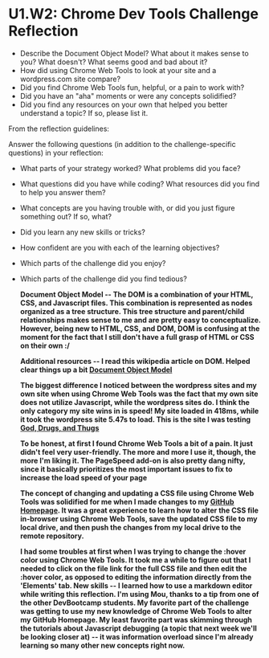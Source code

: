 # U1.W2: Chrome Dev Tools Challenge Reflection

* Describe the Document Object Model? What about it makes sense to you? What doesn't? What seems good and bad about it?
* How did using Chrome Web Tools to look at your site and a wordpress.com site compare?
* Did you find Chrome Web Tools fun, helpful, or a pain to work with?
* Did you have an "aha" moments or were any concepts solidified?
* Did you find any resources on your own that helped you better understand a topic? If so, please list it.

From the reflection guidelines:

Answer the following questions (in addition to the challenge-specific questions) in your reflection:

* What parts of your strategy worked? What problems did you face?
* What questions did you have while coding? What resources did you find to help you answer them?
* What concepts are you having trouble with, or did you just figure something out? If so, what?
* Did you learn any new skills or tricks?
* How confident are you with each of the learning objectives?
* Which parts of the challenge did you enjoy?
* Which parts of the challenge did you find tedious?



	**Document Object Model -- The DOM is a combination of your HTML, CSS, and Javascript files. This 	combination is represented as nodes organized as a tree structure. This tree structure and 	parent/child relationships makes sense to me and are pretty easy to conceptualize. However, 	being new to HTML, CSS, and DOM, DOM is confusing at the moment for the fact that I still 	don't have a full grasp of HTML or CSS on their own :/**

	**Additional resources -- I read this wikipedia article on DOM. Helped clear things up a bit 	[Document Object Model](http://en.wikipedia.org/wiki/Document_Object_Model)**
	
	**The biggest difference I noticed between the wordpress sites and my own site when using Chrome Web Tools was the fact that my own site does not utilize Javascript, while the wordpress sites do. I think the only category my site wins in is speed! My site loaded in 418ms, while it took the wordpress site 5.47s to load. This is the site I was testing [God, Drugs, and Thugs](http://goddrugsandthugs.com/2014/04/07/god-drugs-and-thugs-my-messy-beautiful/)**
	
	**To be honest, at first I found Chrome Web Tools a bit of a pain. It just didn't feel very user-friendly. The more and more I use it, though, the more I'm liking it. The PageSpeed add-on is also pretty dang nifty, since it basically prioritizes the most important issues to fix to increase the load speed of your page**
	
	**The concept of changing and updating a CSS file using Chrome Web Tools was solidified for me when I made changes to my [GitHub Homepage](http://spencerolson.github.io/). It was a great experience to learn how to alter the CSS file in-browser using Chrome Web Tools, save the updated CSS file to my local drive, and then push the changes from my local drive to the remote repository.**
	
	**I had some troubles at first when I was trying to change the :hover color using Chrome Web Tools. It took me a while to figure out that I needed to click on the file link for the full CSS file and then edit the :hover color, as opposed to editing the information directly from the 'Elements' tab. New skills -- I learned how to use a markdown editor while writing this reflection. I'm using Mou, thanks to a tip from one of the other DevBootcamp students. My favorite part of the challenge was getting to use my new knowledge of Chrome Web Tools to alter my GitHub Homepage. My least favorite part was skimming through the tutorials about Javascript debugging (a topic that next week we'll be looking closer at) -- it was information overload since I'm already learning so many other new concepts right now.**